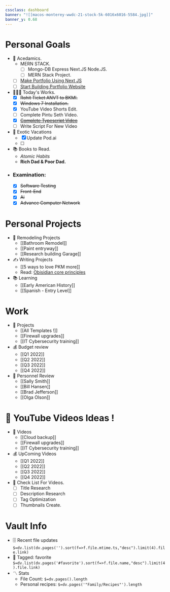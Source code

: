 ```yaml
---
cssclass: dashboard
banner: "![[macos-monterey-wwdc-21-stock-5k-6016x6016-5584.jpg]]"
banner_y: 0.68
---
```

# Personal Goals
- 🏈 Acedamics.
	- MERN STACK.
		- [ ] Mongo-DB Express Next.JS Node.JS.
		- [ ] MERN Stack Project.
	- [ ] [Make Portfolio Using Next JS](https://ranjansharma.tech)
	- [ ] [Start Building Portfolio Website](https://www.ranjansharma.tech/)
- 👨‍👩‍👦 Today's Works.
	- [x] ~~Rohit Ticket ANVT to BKMI.~~
	- [x] ~~Windows 7 Installation.~~
	- [x] YouTube Video Shorts Edit.
	- [ ] Complete Pintu Seth Video.
	- [x] ~~[Complete Typescript Video](https://www.youtube.com/watch?v=F5pjG-sP0c8&t=4229&ab_channel=Coder%27sGyan)~~
	- [ ] Write Script For New Video
- 🌅 Exotic Vacations 
	- [x] Update Pod.ai
	- [ ]   
- 📚 Books to Read.
	- *Atomic Habits*
	- **Rich Dad & Poor Dad.**
-  ### Examination:
	- [x] ~~Software Testing~~
	- [x] ~~Front-End~~ 
	- [x] ~~Ai~~
	- [x] ~~Advance Computer Network~~

 # Personal Projects
- 🏡 Remodeling Projects
	- [[Bathroom Remodel]]
	- [[Paint entryway]]
	- [[Research building Garage]] 
 - ✍️ Writing Projects
	- [[5 ways to love PKM more]]
	- Read: [Obisidian core principles](https://tfthacker.medium.com/obsidian-understanding-its-core-design-principles-7f3fafbd6e36)
- 📚 Learning
	- [[Early American History]]
	- [[Spanish - Entry Level]]

# Work
- 💼 Projects
	- [[All Templates !]]
	- [[Firewall upgrades]]
	- [[IT Cybersecurity training]]
- 💰 Budget review
	- [[Q1 2022]]
	- [[Q2 2022]]
	- [[Q3 2022]]
	- [[Q4 2022]]
- 👥 Personnel Review
	- [[Sally Smith]]
	- [[Bill Hansen]]
	- [[Brad Jefferson]]
	- [[Olga Olson]]

# 🎥 YouTube Videos Ideas !
- 💼 Videos
	- [[Cloud backup]]
	- [[Firewall upgrades]]
	- [[IT Cybersecurity training]]
- 💰 UpComing Videos
	- [[Q1 2022]]
	- [[Q2 2022]]
	- [[Q3 2022]]
	- [[Q4 2022]]
- 👥 Check List For Videos.
	- [ ] Title Research
	- [ ] Description Research
	- [ ] Tag Optimization
	- [ ] Thumbnails Create.

# Vault Info
- 🗄️ Recent file updates
 `$=dv.list(dv.pages('').sort(f=>f.file.mtime.ts,"desc").limit(4).file.link)`
- 🔖 Tagged:  favorite 
 `$=dv.list(dv.pages('#favorite').sort(f=>f.file.name,"desc").limit(4).file.link)`
- 〽️ Stats
	-  File Count: `$=dv.pages().length`
	-  Personal recipes: `$=dv.pages('"Family/Recipes"').length`